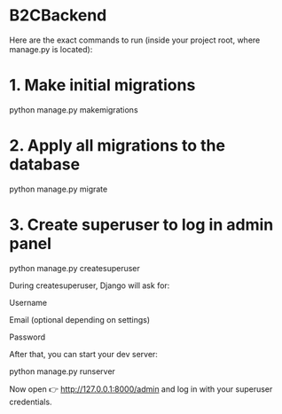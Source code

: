 # B2CBackend

Here are the exact commands to run (inside your project root, where manage.py is located):

# 1. Make initial migrations 
python manage.py makemigrations 

# 2. Apply all migrations to the database
python manage.py migrate

# 3. Create superuser to log in admin panel
python manage.py createsuperuser


During createsuperuser, Django will ask for:

Username

Email (optional depending on settings)

Password

After that, you can start your dev server:

python manage.py runserver


Now open 👉 http://127.0.0.1:8000/admin
 and log in with your superuser credentials.
